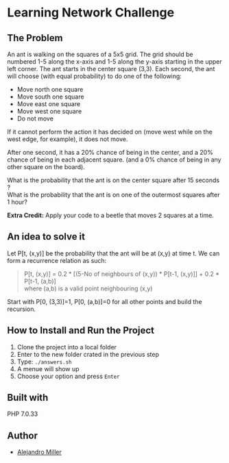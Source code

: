 # Learning Network Challenge

## The Problem
An ant is walking on the squares of a 5x5 grid. The grid should be numbered 1-5 along the x-axis and 1-5 along the y-axis starting in the upper left corner. The ant starts in the center square (3,3). Each second, the ant will choose (with equal probability) to do one of the following:  

-   Move north one square
-   Move south one square
-   Move east one square
-   Move west one square
-   Do not move
  
If it cannot perform the action it has decided on (move west while on the west edge, for example), it does not move.  
  
After one second, it has a 20% chance of being in the center, and a 20% chance of being in each adjacent square. (and a 0% chance of being in any other square on the board).  
  
What is the probability that the ant is on the center square after 15 seconds ?  
What is the probability that the ant is on one of the outermost squares after 1 hour?  
  
**Extra Credit:** Apply your code to a beetle that moves 2 squares at a time.

## An idea to solve it
Let P[t, (x,y)] be the probability that the ant will be at (x,y) at time t. We can form a recurrence relation as such:

> P[t, (x,y)] = 0.2 * [(5-No of neighbours of (x,y)) * P[t-1, (x,y)]] + 0.2 * P[t-1, (a,b)]  
> where (a,b) is a valid point neighbouring (x,y)

Start with P[0, (3,3)]=1, P[0, (a,b)]=0 for all other points and build the recursion.

## How to Install and Run the Project
 1. Clone the project into a local folder
 2. Enter to the new folder crated in the previous step
 3. Type:  `./answers.sh`
 4. A menue will show up
 5. Choose your option and press `Enter`

## Built with
PHP 7.0.33

## Author

 - [Alejandro Miller](https://www.linkedin.com/in/alejandro-miller)

